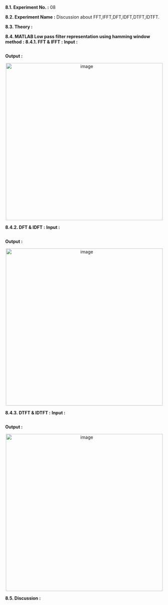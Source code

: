 
**8.1. Experiment No. :** 08

**8.2. Experiment Name :**  Discussion about FFT,IFFT,DFT,IDFT,DTFT,IDTFT.

**8.3. Theory :**
<p text-align="justify">
 
</p>




**8.4. MATLAB Low pass filter representation using hamming window method :**
**8.4.1. FFT & IFFT :**
**Input :**

```matlab

```

**Output :**

<p align="center">

 <img  width="500" alt="image" src="https://github.com/user-attachments/assets/a7cef53d-a2dd-4d38-bb73-554ee854c6dd">

</p>


**8.4.2. DFT & IDFT :**
**Input :**

```matlab

```

**Output :**

<p align="center">

 <img  width="500" alt="image" src="https://github.com/user-attachments/assets/a7cef53d-a2dd-4d38-bb73-554ee854c6dd">

</p>


**8.4.3. DTFT & IDTFT :**
**Input :**

```matlab

```

**Output :**

<p align="center">

 <img  width="500" alt="image" src="https://github.com/user-attachments/assets/a7cef53d-a2dd-4d38-bb73-554ee854c6dd">

</p>


**8.5. Discussion :**

<p text-align="justify">

 

</p>
 




